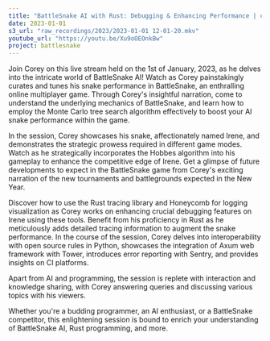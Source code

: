 ```yaml
---
title: "BattleSnake AI with Rust: Debugging & Enhancing Performance | coreyja Live Stream"
date: 2023-01-01
s3_url: "raw_recordings/2023/2023-01-01 12-01-20.mkv"
youtube_url: "https://youtu.be/Xu9oOEOnkBw"
project: battlesnake
---
```


Join Corey on this live stream held on the 1st of January, 2023, as he delves into the intricate world of BattleSnake AI! Watch as Corey painstakingly curates and tunes his snake performance in BattleSnake, an enthralling online multiplayer game. Through Corey's insightful narration, come to understand the underlying mechanics of BattleSnake, and learn how to employ the Monte Carlo tree search algorithm effectively to boost your AI snake performance within the game.

In the session, Corey showcases his snake, affectionately named Irene, and demonstrates the strategic prowess required in different game modes. Watch as he strategically incorporates the Hobbes algorithm into his gameplay to enhance the competitive edge of Irene. Get a glimpse of future developments to expect in the BattleSnake game from Corey's exciting narration of the new tournaments and battlegrounds expected in the New Year.

Discover how to use the Rust tracing library and Honeycomb for logging visualization as Corey works on enhancing crucial debugging features on Irene using these tools. Benefit from his proficiency in Rust as he meticulously adds detailed tracing information to augment the snake performance. In the course of the session, Corey delves into interoperability with open source rules in Python, showcases the integration of Axum web framework with Tower, introduces error reporting with Sentry, and provides insights on CI platforms.

Apart from AI and programming, the session is replete with interaction and knowledge sharing, with Corey answering queries and discussing various topics with his viewers.

Whether you're a budding programmer, an AI enthusiast, or a BattleSnake competitor, this enlightening session is bound to enrich your understanding of BattleSnake AI, Rust programming, and more.
